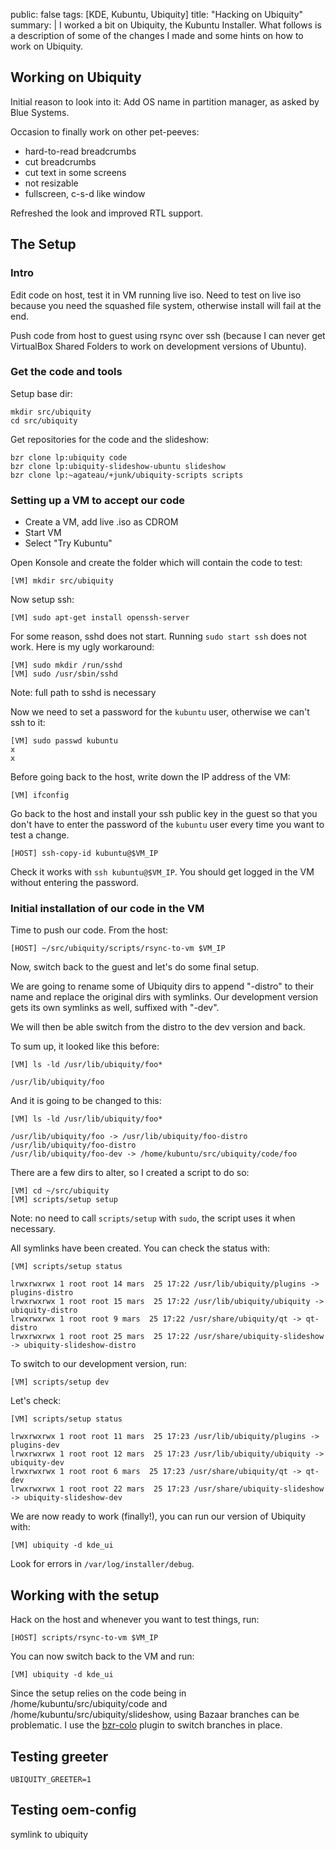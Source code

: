 public: false
tags: [KDE, Kubuntu, Ubiquity]
title: "Hacking on Ubiquity"
summary: |
    I worked a bit on Ubiquity, the Kubuntu Installer. What follows is a description of some of the changes I made and some hints on how to work on Ubiquity.

## Working on Ubiquity

Initial reason to look into it: Add OS name in partition manager, as asked by Blue Systems.

Occasion to finally work on other pet-peeves:

- hard-to-read breadcrumbs
- cut breadcrumbs
- cut text in some screens
- not resizable
- fullscreen, c-s-d like window

Refreshed the look and improved RTL support.

## The Setup

### Intro

Edit code on host, test it in VM running live iso. Need to test on live iso
because you need the squashed file system, otherwise install will fail at the
end.

Push code from host to guest using rsync over ssh (because I can never get
VirtualBox Shared Folders to work on development versions of Ubuntu).

### Get the code and tools

Setup base dir:

    mkdir src/ubiquity
    cd src/ubiquity

Get repositories for the code and the slideshow:

    bzr clone lp:ubiquity code
    bzr clone lp:ubiquity-slideshow-ubuntu slideshow
    bzr clone lp:~agateau/+junk/ubiquity-scripts scripts

### Setting up a VM to accept our code

- Create a VM, add live .iso as CDROM
- Start VM
- Select "Try Kubuntu"

Open Konsole and create the folder which will contain the code to test:

    [VM] mkdir src/ubiquity

Now setup ssh:

    [VM] sudo apt-get install openssh-server

For some reason, sshd does not start. Running `sudo start ssh` does not work.
Here is my ugly workaround:

    [VM] sudo mkdir /run/sshd
    [VM] sudo /usr/sbin/sshd

Note: full path to sshd is necessary

Now we need to set a password for the `kubuntu` user, otherwise we can't ssh to it:

    [VM] sudo passwd kubuntu
    x
    x

Before going back to the host, write down the IP address of the VM:

    [VM] ifconfig

Go back to the host and install your ssh public key in the guest so that you
don't have to enter the password of the `kubuntu` user every time you want to
test a change.

    [HOST] ssh-copy-id kubuntu@$VM_IP

Check it works with `ssh kubuntu@$VM_IP`. You should get logged in the VM
without entering the password.

### Initial installation of our code in the VM

Time to push our code. From the host:

    [HOST] ~/src/ubiquity/scripts/rsync-to-vm $VM_IP

Now, switch back to the guest and let's do some final setup.

We are going to rename some of Ubiquity dirs to append "-distro" to their name
and replace the original dirs with symlinks. Our development version gets its
own symlinks as well, suffixed with "-dev".

We will then be able switch from the distro to the dev version and back.

To sum up, it looked like this before:

    [VM] ls -ld /usr/lib/ubiquity/foo*

    /usr/lib/ubiquity/foo

And it is going to be changed to this:

    [VM] ls -ld /usr/lib/ubiquity/foo*

    /usr/lib/ubiquity/foo -> /usr/lib/ubiquity/foo-distro
    /usr/lib/ubiquity/foo-distro
    /usr/lib/ubiquity/foo-dev -> /home/kubuntu/src/ubiquity/code/foo

There are a few dirs to alter, so I created a script to do so:

    [VM] cd ~/src/ubiquity
    [VM] scripts/setup setup

Note: no need to call `scripts/setup` with `sudo`, the script uses it when necessary.

All symlinks have been created. You can check the status with:

    [VM] scripts/setup status

    lrwxrwxrwx 1 root root 14 mars  25 17:22 /usr/lib/ubiquity/plugins -> plugins-distro
    lrwxrwxrwx 1 root root 15 mars  25 17:22 /usr/lib/ubiquity/ubiquity -> ubiquity-distro
    lrwxrwxrwx 1 root root 9 mars  25 17:22 /usr/share/ubiquity/qt -> qt-distro
    lrwxrwxrwx 1 root root 25 mars  25 17:22 /usr/share/ubiquity-slideshow -> ubiquity-slideshow-distro

To switch to our development version, run:

    [VM] scripts/setup dev

Let's check:

    [VM] scripts/setup status

    lrwxrwxrwx 1 root root 11 mars  25 17:23 /usr/lib/ubiquity/plugins -> plugins-dev
    lrwxrwxrwx 1 root root 12 mars  25 17:23 /usr/lib/ubiquity/ubiquity -> ubiquity-dev
    lrwxrwxrwx 1 root root 6 mars  25 17:23 /usr/share/ubiquity/qt -> qt-dev
    lrwxrwxrwx 1 root root 22 mars  25 17:23 /usr/share/ubiquity-slideshow -> ubiquity-slideshow-dev

We are now ready to work (finally!), you can run our version of Ubiquity with:

    [VM] ubiquity -d kde_ui

Look for errors in `/var/log/installer/debug`.

## Working with the setup

Hack on the host and whenever you want to test things, run:

    [HOST] scripts/rsync-to-vm $VM_IP

You can now switch back to the VM and run:

    [VM] ubiquity -d kde_ui

Since the setup relies on the code being in /home/kubuntu/src/ubiquity/code and
/home/kubuntu/src/ubiquity/slideshow, using Bazaar branches can be problematic.
I use the [bzr-colo][] plugin to switch branches in place.

## Testing greeter

    UBIQUITY_GREETER=1

## Testing oem-config

symlink to ubiquity

[bzr-colo]: http://launchpad.net/bzr-colo

